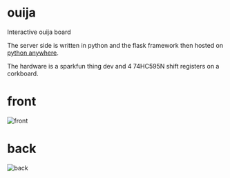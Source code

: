 # ouija
Interactive ouija board

The server side is written in python and the flask framework then hosted on [python anywhere](https://www.pythonanywhere.com/).

The hardware is a sparkfun thing dev and 4 74HC595N shift registers on a corkboard.

# front
![front](https://raw.githubusercontent.com/Jeremy-f-g-Sharp/ouija/main/images/front.jpg?token=AN7S2PIMYEFXSFSZ7HXCSDS7UL3KU)

# back
![back](https://raw.githubusercontent.com/Jeremy-f-g-Sharp/ouija/main/images/back.jpg?token=AN7S2PJH6OU66PX55S2KWES7UL3RC)
